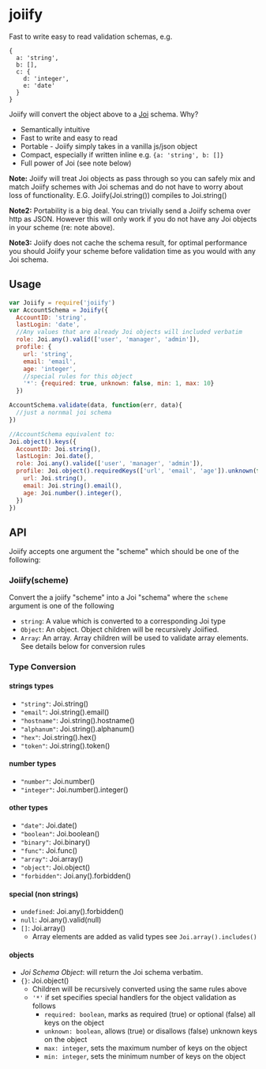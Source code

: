 # joiify

Fast to write easy to read validation schemas, e.g.
```
{
  a: 'string',
  b: [],
  c: {
    d: 'integer',
    e: 'date'
  }
}
```

Joiify will convert the object above to a [Joi](https://github.com/hapijs/joi) schema.  Why?
* Semantically intuitive
* Fast to write and easy to read
* Portable - Joiify simply takes in a vanilla js/json object
* Compact, especially if written inline e.g. `{a: 'string', b: []}`
* Full power of Joi (see note below)

**Note:** Joiify will treat Joi objects as pass through so you can safely mix and match Joiify schemes with Joi schemas and do not have to worry about loss of functionality.  E.G. Joiify(Joi.string()) compiles to Joi.string()

**Note2:** Portability is a big deal. You can trivially send a Joiify schema over http as JSON. However this will only work if you do not have any Joi objects in your scheme (re: note above).

**Note3:** Joiify does not cache the schema result, for optimal performance you should Joiify your scheme before validation time as you would with any Joi schema.



## Usage
```js
var Joiify = require('joiify')
var AccountSchema = Joiify({
  AccountID: 'string',
  lastLogin: 'date',
  //Any values that are already Joi objects will included verbatim
  role: Joi.any().valid(['user', 'manager', 'admin']),
  profile: {
    url: 'string',
    email: 'email',
    age: 'integer',
    //special rules for this object
    '*': {required: true, unknown: false, min: 1, max: 10}  
  })

AccountSchema.validate(data, function(err, data){
  //just a nornmal joi schema
})

//AccountSchema equivalent to:
Joi.object().keys({
  AccountID: Joi.string(),
  lastLogin: Joi.date(),
  role: Joi.any().valide(['user', 'manager', 'admin']),
  profile: Joi.object().requiredKeys(['url', 'email', 'age']).unknown(false).min(1).max(10).keys({
    url: Joi.string(),
    email: Joi.string().email(),
    age: Joi.number().integer(),
  })
})
```

## API
Joiify accepts one argument the "scheme" which should be one of the following:
### Joiify(scheme)
Convert the a joiify "scheme" into a Joi "schema" where the `scheme` argument is one of the following
* `string`: A value which is converted to a corresponding Joi type
* `Object`: An object. Object children will be recursively Joiified.
* `Array`: An array. Array children will be used to validate array elements.
See details below for conversion rules

### Type Conversion  

#### strings types
* `"string"`: Joi.string()
* `"email"`: Joi.string().email()
* `"hostname"`: Joi.string().hostname()
* `"alphanum"`: Joi.string().alphanum()
* `"hex"`: Joi.string().hex()
* `"token"`: Joi.string().token()  

#### number types
* `"number"`: Joi.number()
* `"integer"`: Joi.number().integer()  

#### other types
* `"date"`: Joi.date()
* `"boolean"`: Joi.boolean()
* `"binary"`: Joi.binary()
* `"func"`: Joi.func()
* `"array"`: Joi.array()
* `"object"`: Joi.object()
* `"forbidden"`: Joi.any().forbidden()  

#### special (non strings)  
* `undefined`: Joi.any().forbidden()
* `null`: Joi.any().valid(null)
* `[]`: Joi.array()
  * Array elements are added as valid types see `Joi.array().includes()`

#### objects
* *Joi Schema Object*: will return the Joi schema verbatim.
* `{}`: Joi.object()
  * Children will be recursively converted using the same rules above
  * `'*'` if set specifies special handlers for the object validation as follows  
    * `required: boolean`, marks as required (true) or optional (false) all keys on the object
    * `unknown: boolean`, allows (true) or disallows (false) unknown keys on the object
    * `max: integer`, sets the maximum number of keys on the object
    * `min: integer`, sets the minimum number of keys on the object

